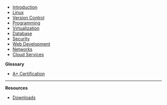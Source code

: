 - [Introduction](courses/01-Introduction/_home.md)
- [Linux](courses/02-Linux/home.md)
- [Version Control](courses/03-Version_Control/home.md)
- [Programming](courses/04-Programming/home.md)
- [Virtualization](courses/05-Virtualization/home.md)
- [Database](courses/06-Databases/home.md)
- [Security](courses/07-Security/home.md)
- [Web Development](courses/08-Web_Development/home.md)
- [Networks](courses/09-Networks/home.md)
- [Cloud Services](courses/10-Cloud_Services/home.md)

**Glossary**

- [A+ Certification](a+Cert.md)

---

**Resources**

- [Downloads](/resources/downloads.md)
